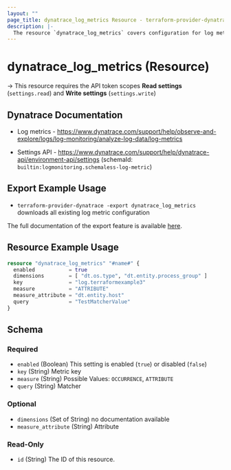 ```yaml
---
layout: ""
page_title: dynatrace_log_metrics Resource - terraform-provider-dynatrace"
description: |-
  The resource `dynatrace_log_metrics` covers configuration for log metrics
---
```


# dynatrace_log_metrics (Resource)

-> This resource requires the API token scopes **Read settings** (`settings.read`) and **Write settings** (`settings.write`)

## Dynatrace Documentation

- Log metrics - https://www.dynatrace.com/support/help/observe-and-explore/logs/log-monitoring/analyze-log-data/log-metrics

- Settings API - https://www.dynatrace.com/support/help/dynatrace-api/environment-api/settings (schemaId: `builtin:logmonitoring.schemaless-log-metric`)

## Export Example Usage

- `terraform-provider-dynatrace -export dynatrace_log_metrics` downloads all existing log metric configuration

The full documentation of the export feature is available [here](https://registry.terraform.io/providers/dynatrace-oss/dynatrace/latest/docs/guides/export-v2).

## Resource Example Usage

```terraform
resource "dynatrace_log_metrics" "#name#" {
  enabled           = true
  dimensions        = [ "dt.os.type", "dt.entity.process_group" ]
  key               = "log.terraformexample3"
  measure           = "ATTRIBUTE"
  measure_attribute = "dt.entity.host"
  query             = "TestMatcherValue"
}
```

<!-- schema generated by tfplugindocs -->
## Schema

### Required

- `enabled` (Boolean) This setting is enabled (`true`) or disabled (`false`)
- `key` (String) Metric key
- `measure` (String) Possible Values: `OCCURRENCE`, `ATTRIBUTE`
- `query` (String) Matcher

### Optional

- `dimensions` (Set of String) no documentation available
- `measure_attribute` (String) Attribute

### Read-Only

- `id` (String) The ID of this resource.
 